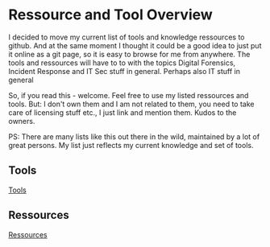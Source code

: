# Ressource and Tool Overview

I decided to move my current list of tools and knowledge ressources to github. And at the same moment I thought it could be a good idea to just put it online as a git page, so it is easy to browse for me from anywhere.
The tools and ressources will have to to with the topics Digital Forensics, Incident Response and IT Sec stuff in general. Perhaps also IT stuff in general

So, if you read this - welcome. Feel free to use my listed ressources and tools. But: I don't own them and I am not related to them, you need to take care of licensing stuff etc., I just link and mention them. Kudos to the owners.

PS: There are many lists like this out there in the wild, maintained by a lot of great persons. My list just reflects my current knowledge and set of tools. 

## Tools

[Tools](/tools/tools.md)

## Ressources

[Ressources](/ressources/ressources.md)


